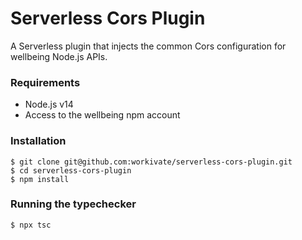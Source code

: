 # Serverless Cors Plugin

A Serverless plugin that injects the common Cors configuration for wellbeing Node.js APIs.

### Requirements
- Node.js v14
- Access to the wellbeing npm account

### Installation
```shell
$ git clone git@github.com:workivate/serverless-cors-plugin.git
$ cd serverless-cors-plugin
$ npm install
```

### Running the typechecker
```shell
$ npx tsc
```
